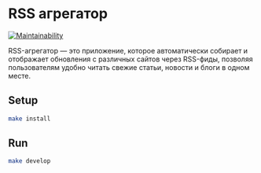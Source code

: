# RSS агрегатор

[![Maintainability](https://qlty.sh/badges/4987d570-b6f2-46ff-8f23-e0a1b7c89e64/maintainability.svg)](https://qlty.sh/gh/Anakharsis9/projects/frontend-project-11)

RSS-агрегатор — это приложение, которое автоматически собирает и отображает обновления с различных сайтов через RSS-фиды, позволяя пользователям удобно читать свежие статьи, новости и блоги в одном месте.

## Setup

```sh
make install
```

## Run

```sh
make develop
```

